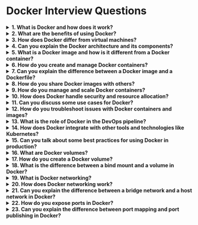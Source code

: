 # Docker Interview Questions
<details>
  <summary><b>1. What is Docker and how does it work?
      </b>
   </summary>
   <br>

- Docker is an open-source platform that automates the deployment, scaling, and management of applications inside containers. Docker containers wrap up a piece of software in a complete filesystem that contains everything it needs to run: code, runtime, system tools, libraries, and settings.
  </br>
  </details>
  
  <details>
<summary><b>2. What are the benefits of using Docker?
  </b>
   </summary>
  <br>
  
  - Benefits of using Docker include increased application portability, faster development and testing cycles, reduced resource overhead, better scaling and resource management, and improved security.
    </br>
  </details>
  
  <details>
<summary><b> 3. How does Docker differ from virtual machines?</b>
   </summary><br>
  
- Docker differs from virtual machines in that a Docker container shares the host system's kernel and does not require an entire operating system to be installed. This makes Docker containers lighter weight and faster to start than virtual machines.
</details>
<details>
    <summary><b> 4. Can you explain the Docker architecture and its components?</b>
   </summary><br>
  
- Docker architecture consists of the Docker engine, Docker registry, and Docker client. The Docker engine is responsible for building, running, and managing containers. The Docker registry stores and distributes Docker images. The Docker client communicates with the Docker engine and registry to build, run, and manage containers.
</details>
<details>
  <summary><b> 5. What is a Docker image and how is it different from a Docker container?</b>
   </summary><br>
  
- A Docker image is a read-only template that contains all the necessary information to run a Docker container. A Docker container is a running instance of a Docker image.
</details>
 <details>
  <summary><b> 6. How do you create and manage Docker containers?</b>
   </summary><br>
  
- You can create and manage Docker containers using the Docker CLI or the Docker API. You can start, stop, restart, and remove containers, as well as manage their networks, volumes, and environment variables.
</details>
  <details>
   <summary><b> 7. Can you explain the difference between a Docker image and a Dockerfile?</b>
   </summary><br>
  
- A Dockerfile is a text file that contains the instructions for building a Docker image. A Docker image is a pre-built version of a Dockerfile.
</details>
  <details>
   <summary><b> 8. How do you share Docker images with others?</b>
   </summary><br>
  
- You can share Docker images by pushing them to a Docker registry like Docker Hub or private registry. You can then pull the images from the registry onto other hosts to run the containers.
</details>
  <details>
   <summary><b> 9. How do you manage and scale Docker containers?</b>
   </summary><br>
  
- You can manage and scale Docker containers using orchestration tools like Docker Compose or Kubernetes. These tools allow you to manage multiple containers as a single unit, automate the deployment and scaling of containers, and handle the networking and load balancing between containers.
</details>
 <details> 
   <summary><b> 10. How does Docker handle security and resource allocation?</b>
   </summary><br>
  
- Docker handles security by using user namespaces to isolate containers from the host system and each other. Resource allocation can be controlled through the use of resource constraints and limits, such as CPU and memory limits.
</details>
<details>  
   <summary><b> 11. Can you discuss some use cases for Docker?</b>
   </summary><br>
  
- Use cases for Docker include microservices-based architecture, continuous integration and delivery (CI/CD), testing and development, and legacy applications modernization.
</details>
  <details>
  <summary><b> 12. How do you troubleshoot issues with Docker containers and images?</b>
   </summary><br>
  
- Troubleshooting issues with Docker containers and images can involve inspecting logs and network connections, using tools like `docker ps` and `docker inspect`, and examining the containers' environment variables and resource utilization.
</details>
 <details> 
  <summary><b> 13. What is the role of Docker in the DevOps pipeline?</b></summary>
  <br>
  
- Docker plays a crucial role in the DevOps pipeline by allowing for easy and consistent testing and deployment of applications across different environments.
</details>
<details>  
   <summary><b>14. How does Docker integrate with other tools and technologies like Kubernetes?</b>
   </summary><br>
  
- Docker integrates with Kubernetes to provide a complete solution for managing the entire application lifecycle, from development to production. Other technologies, such as Amazon ECS and Google GKE, also integrate with Docker to provide a managed orchestration service.
</details>
 <details> 
   <summary><b> 15. Can you talk about some best practices for using Docker in production?</b>
   </summary><br>
  
- Best practices for using Docker in production include using a private registry, using signed images, regularly updating images and the Docker engine, using a reliable storage solution, and monitoring the resource utilization of containers.
</details>
<details>  
   <summary><b> 16. What are Docker volumes?</b>
   </summary><br>
  
- Docker volumes are persistent storage locations that are separate from the container’s filesystem. They allow you to store data outside of a container and persist even if the container is deleted.
 </details>
 
 <details>  
    <summary><b>17. How do you create a Docker volume?</b>
   </summary><br>
   
- You can create a Docker volume using the `docker volume create` command. You can then mount the volume to a container using the `--mount` or `-v` option with the `docker run` command.
</details>
<details>  
 <summary><b> 18. What is the difference between a bind mount and a volume in Docker?</b>
   </summary><br>
  
- A bind mount is a file or directory on the host system that is mounted into a container. It is tied to the host system and will not persist if the container is deleted. A Docker volume is a standalone, persistent data store that is created and managed outside of the container’s filesystem.
</details>
<details>  
   <summary><b> 19. What is Docker networking?</b>
   </summary><br>
  
- Docker networking allows you to configure and manage the network settings for Docker containers. This includes assigning IP addresses, connecting containers to networks, and configuring port mapping and load balancing.
</details>
  <details>
  <summary><b> 20. How does Docker networking work?</b>
   </summary><br>
  
- Docker networking creates a virtual network for containers to communicate with each other and with the host system. Each container is assigned an IP address and can communicate with other containers and the host using this address. Docker supports multiple networking drivers, including bridge, host, and overlay.
</details>
 <details> 
    <summary><b> 21. Can you explain the difference between a bridge network and a host network in Docker?</b>
   </summary><br>
  
- The bridge network is the default network in Docker and allows containers to communicate with each other and with the host system. It is isolated from the host network and creates a virtual network that is separate from the host. The host network mode allows the container to directly use the host network stack, bypassing the network isolation provided by the bridge network.
</details>
 
 <details> 
    <summary><b>22. How do you expose ports in Docker?</b>
   </summary><br>
  
- You can expose ports in Docker using the `-p` or `--publish` option with the docker run command. This option maps a host port to a container port and allows the container to be reached from the host using the host’s IP address and the specified port.
</details>
 
 <details> 
   <summary><b> 23. Can you explain the difference between port mapping and port publishing in Docker?</b>
   </summary><br>
  
  - Port mapping refers to the process of mapping a container port to a host port. Port publishing refers to the process of making a container port accessible to external networks by mapping it to a host port. Both port mapping and port publishing allow the container to be reached from the host.
</details>

